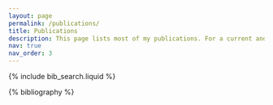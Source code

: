 ```yaml
---
layout: page
permalink: /publications/
title: Publications
description: This page lists most of my publications. For a current and comprehensive list, please visit my Google Scholar page.
nav: true
nav_order: 3
---
```


<!-- _pages/publications.md -->

<!-- Bibsearch Feature -->

{% include bib_search.liquid %}

<div class="publications">

{% bibliography %}

</div>
